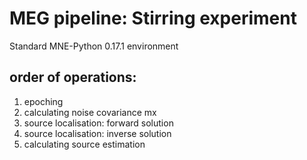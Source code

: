 # MEG pipeline: Stirring experiment
Standard MNE-Python 0.17.1 environment


## order of operations:
1. epoching
2. calculating noise covariance mx
3. source localisation: forward solution
4. source localisation: inverse solution
5. calculating source estimation